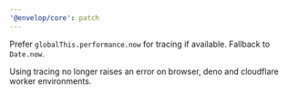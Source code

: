 ```yaml
---
'@envelop/core': patch
---
```


Prefer `globalThis.performance.now` for tracing if available. Fallback to `Date.now`.

Using tracing no longer raises an error on browser, deno and cloudflare worker environments.
